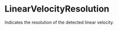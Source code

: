 LinearVelocityResolution
========================

Indicates the resolution of the detected linear velocity.

